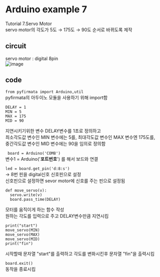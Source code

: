 # Arduino example 7
Tutorial 7.Servo Motor\
servo motor의 각도가 5도 → 175도 → 90도 순서로 바뀌도록 제작

## circuit
servo motor : digital 8pin\
![image](https://user-images.githubusercontent.com/79436159/109196147-afc06a00-77de-11eb-843c-20868af79ca1.png)

## code
``` from pyfirmata import Arduino,util ```\
pyfirmata의 아두이노 모듈을 사용하기 위해 import함 

```
DELAY = 1
MIN = 5
MAX = 175
MID = 90
```
지연시키기위한 변수 DELAY변수를 1초로 정의하고 \
최소각도값 변수인 MIN 변수에는 5를, 최대각도값 변수인 MAX 변수엔 175도를, \
중간각도값 변수인 MID 변수에는 90을 임의로 정의함

``` board = Arduino('COM8')``` \
변수1 = Arduino('**포트번호**') 를 해서 보드와 연결 

 ```led = board.get_pin('d:8:s') ```\
  -> 8번 핀을 digital신호 신호핀으로 설정\
  신호핀으로 설정하면 sevor motor에 신호를 주는 핀으로 설정됨
  
```
def move_servo(v):
  servo.write(v)
  board.pass_time(DELAY)
```
모터를 움직이게 하는 함수 작성\
원하는 각도를 입력으로 주고 DELAY변수만큼 지연시킴

```
print("start")
move_servo(MIN)
move_servo(MAX)
move_servo(MID)
print("fin")
```
시작할때 문자열 "start"를 출력하고 각도를 변화시킨후 문자열 "fin"을 출력시킴

```board.exit()``` \
동작을 종료시킴
